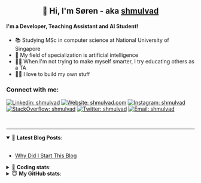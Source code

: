 <h2 align="center">
	👋 Hi, I'm Søren - aka <a href="https://shmulvad.com">shmulvad</a>
</h2>

#### I'm a Developer, Teaching Assistant and AI Student!
- 📚 Studying MSc in computer science at National University of Singapore
- 🧠 My field of specialization is artificial intelligence
- 👨‍🏫 When I'm not trying to make myself smarter, I try educating others as a TA
- 👨‍💻 I love to build my own stuff

### Connect with me:

[![Linkedin: shmulvad](https://img.shields.io/badge/shmulvad-blue?style=flat&logo=Linkedin&logoColor=white)][linkedin]
[![Website: shmulvad.com](https://img.shields.io/badge/shmulvad.com-47CCCC?&style=flat&logo=Google-Chrome&logoColor=white)][website]
[![Instagram: shmulvad](https://img.shields.io/badge/-@shmulvad-purple?style=flat&logo=Instagram&logoColor=white)][instagram]
[![StackOverflow: shmulvad](https://img.shields.io/badge/shmulvad-FE7A16?style=flat&logo=stack-overflow&logoColor=white)][stackOverflow]
[![Twitter: shmulvad](https://img.shields.io/badge/@shmulvad-1ca0f1?style=flat&logo=twitter&logoColor=white)][twitter]
[![Email: shmulvad](https://img.shields.io/badge/shmulvad-D14836?style=flat&logo=gmail&logoColor=white)][mail]

<br />

---

<details open>
 <summary>📕 <b>Latest Blog Posts</b>: </summary>

<br>

<!-- BLOG-POST-LIST:START -->
- [Why Did I Start This Blog](https://shmulvad.com/blog/why-did-start-this-blog)
<!-- BLOG-POST-LIST:END -->

</details>

<!-- --- -->

<details>
 <summary>🤖 <b>Coding stats</b>: </summary>

<br>

<!--START_SECTION:waka-->
**I'm a Night 🦉** 

```text
🌞 Morning    90 commits     ██░░░░░░░░░░░░░░░░░░░░░░░   8.36% 
🌆 Daytime    413 commits    █████████░░░░░░░░░░░░░░░░   38.38% 
🌃 Evening    363 commits    ████████░░░░░░░░░░░░░░░░░   33.74% 
🌙 Night      210 commits    █████░░░░░░░░░░░░░░░░░░░░   19.52%

```


📊 **This Week I Spent My Time On** 

```text
💬 Programming Languages: 
Python                   18 hrs 5 mins       ███████████████░░░░░░░░░░   61.19% 
Other                    3 hrs 35 mins       ███░░░░░░░░░░░░░░░░░░░░░░   12.17% 
HTML                     3 hrs 34 mins       ███░░░░░░░░░░░░░░░░░░░░░░   12.1% 
C++                      1 hr 52 mins        █░░░░░░░░░░░░░░░░░░░░░░░░   6.35% 
Text                     42 mins             ░░░░░░░░░░░░░░░░░░░░░░░░░   2.38%

🔥 Editors: 
VS Code                  24 hrs 9 mins       ████████████████████░░░░░   81.76% 
Zsh                      3 hrs 32 mins       ███░░░░░░░░░░░░░░░░░░░░░░   11.98% 
Sublime Text             1 hr 51 mins        █░░░░░░░░░░░░░░░░░░░░░░░░   6.26%

🐱‍💻 Projects: 
demo                     7 hrs 31 mins       ██████░░░░░░░░░░░░░░░░░░░   25.46% 
ps4                      6 hrs 6 mins        █████░░░░░░░░░░░░░░░░░░░░   20.67% 
overvaagning             4 hrs 8 mins        ███░░░░░░░░░░░░░░░░░░░░░░   14.03% 
overvaagning-sender      3 hrs 53 mins       ███░░░░░░░░░░░░░░░░░░░░░░   13.15% 
Terminal                 2 hrs 36 mins       ██░░░░░░░░░░░░░░░░░░░░░░░   8.84%

```


 Last Updated on 28/09/2021
<!--END_SECTION:waka-->

</details>

<!-- --- -->

<details>
 <summary>😇 <b>My GitHub stats</b>: </summary>

<br>

<img align="left" alt="shmulvad's Github Stats" src="https://github-readme-stats.vercel.app/api?username=shmulvad&show_icons=true&hide_border=true" />

</details>



[website]: https://shmulvad.com
[twitter]: https://twitter.com/shmulvad
[linkedin]: https://linkedin.com/in/shmulvad
[instagram]: https://instagram.com/shmulvad
[stackOverflow]: https://stackoverflow.com/users/9248793/shmulvad
[mail]: mailto:shmulvad@gmail.com
[github]: https://github.com/shmulvad
